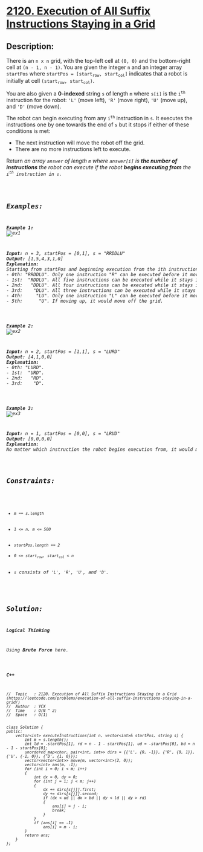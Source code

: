 # [2120. Execution of All Suffix Instructions Staying in a Grid](https://leetcode.com/problems/execution-of-all-suffix-instructions-staying-in-a-grid/)


## Description:

<p>There is an <code>n x n</code> grid, with the top-left cell at <code>(0, 0)</code> and the bottom-right cell at <code>(n - 1, n - 1)</code>. You are given the integer <code>n</code> and an integer array <code>startPos</code> where <code>startPos = [start<sub>row</sub>, start<sub>col</sub>]</code> indicates that a robot is initially at cell <code>(start<sub>row</sub>, start<sub>col</sub>)</code>.</p>

<p>You are also given a <strong>0-indexed</strong> string <code>s</code> of length <code>m</code> where <code>s[i]</code> is the <code>i<sup>th</sup></code> instruction for the robot: <code>'L'</code> (move left), <code>'R'</code> (move right), <code>'U'</code> (move up), and <code>'D'</code> (move down).</p>

<p>The robot can begin executing from any <code>i<sup>th</sup></code> instruction in <code>s</code>. It executes the instructions one by one towards the end of <code>s</code> but it stops if either of these conditions is met:

<ul>
    <li>The next instruction will move the robot off the grid.</li>
    <li>There are no more instructions left to execute.</li>
</ul>

<p>Return <em>an array <code>answer</code> of length <code>m</code> where <code>answer[i]</code> is <strong>the number of instructions</strong> the robot can execute if the robot <strong>begins executing from</strong> the <code>i<sup>th</sup> instruction in <code>s</code>.</p>


## Examples:

<strong>Example 1:</strong>
<br/>![ex1](https://assets.leetcode.com/uploads/2021/12/09/1.png)
<pre>
<strong>Input:</strong> n = 3, startPos = [0,1], s = "RRDDLU"
<strong>Output:</strong> [1,5,4,3,1,0]
<strong>Explanation:</strong> 
Starting from startPos and beginning execution from the ith instruction:
- 0th: "RRDDLU". Only one instruction "R" can be executed before it moves off the grid.
- 1st:  "RDDLU". All five instructions can be executed while it stays in the grid and ends at (1, 1).
- 2nd:   "DDLU". All four instructions can be executed while it stays in the grid and ends at (1, 0).
- 3rd:    "DLU". All three instructions can be executed while it stays in the grid and ends at (0, 0).
- 4th:     "LU". Only one instruction "L" can be executed before it moves off the grid.
- 5th:      "U". If moving up, it would move off the grid.
</pre>

<strong>Example 2:</strong>
<br/>![ex2](https://assets.leetcode.com/uploads/2021/12/09/2.png)
<pre>
<strong>Input:</strong> n = 2, startPos = [1,1], s = "LURD"
<strong>Output:</strong> [4,1,0,0]
<strong>Explanation:</strong> 
- 0th: "LURD".
- 1st:  "URD".
- 2nd:   "RD".
- 3rd:    "D".
</pre>

<strong>Example 3:</strong>
<br/>![ex3](https://assets.leetcode.com/uploads/2021/12/09/3.png)
<pre>
<strong>Input:</strong> n = 1, startPos = [0,0], s = "LRUD"
<strong>Output:</strong> [0,0,0,0]
<strong>Explanation:</strong> 
No matter which instruction the robot begins execution from, it would move off the grid.
</pre>


## Constraints:

<ul>
    <li><code>m == s.length</code></li>
    <li><code>1 &lt;= n, m &lt;= 500</code></li>
    <li><code>startPos.length == 2</code>
    <li><code>0 &lt;= start<sub>row</sub>, start<sub>col</sub> &lt; n</code></li>
    <li><code>s</code> consists of <code>'L'</code>, <code>'R'</code>, <code>'U'</code>, and <code>'D'</code>.</li>
</ul>


## Solution:

<strong>Logical Thinking</strong>
<p>Using <strong>Brute Force</strong> here.</p>


<strong>C++</strong>

```
//  Topic   : 2120. Execution of All Suffix Instructions Staying in a Grid (https://leetcode.com/problems/execution-of-all-suffix-instructions-staying-in-a-grid/)
//  Author  : YCX
//  Time    : O(N ^ 2)
//  Space   : O(1)


class Solution {
public:
    vector<int> executeInstructions(int n, vector<int>& startPos, string s) {
        int m = s.length();
        int ld = -startPos[1], rd = n - 1 - startPos[1], ud = -startPos[0], bd = n - 1 - startPos[0];
        unordered_map<char, pair<int, int>> dirs = {{'L', {0, -1}}, {'R', {0, 1}}, {'U', {-1, 0}}, {'D', {1, 0}}};
        vector<vector<int>> move(m, vector<int>(2, 0));
        vector<int> ans(m, -1);
        for (int i = 0; i < m; i++)
        {
            int dx = 0, dy = 0;
            for (int j = i; j < m; j++)
            {
                dx += dirs[s[j]].first;
                dy += dirs[s[j]].second;
                if (dx < ud || dx > bd || dy < ld || dy > rd)
                {
                    ans[i] = j - i;
                    break;
                }
            } 
            if (ans[i] == -1)
                ans[i] = m - i;
        }   
        return ans;
    }
};
```